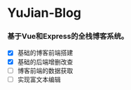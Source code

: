 # YuJian-Blog

### 基于Vue和Express的全栈博客系统。

- [x] 基础的博客前端搭建
- [x] 基础的后端增删改查
- [ ] 博客前端的数据获取
- [ ] 实现富文本编辑